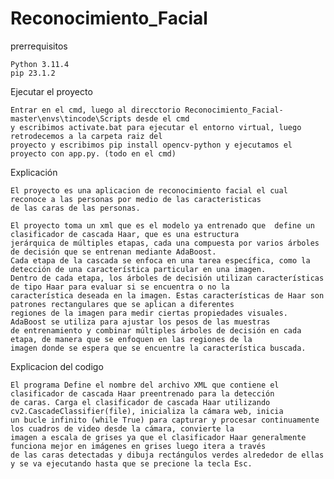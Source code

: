 # Reconocimiento_Facial

prerrequisitos

    Python 3.11.4
    pip 23.1.2

Ejecutar el proyecto

    Entrar en el cmd, luego al direcctorio Reconocimiento_Facial-master\envs\tincode\Scripts desde el cmd
    y escribimos activate.bat para ejecutar el entorno virtual, luego retrodecemos a la carpeta raiz del 
    proyecto y escribimos pip install opencv-python y ejecutamos el proyecto con app.py. (todo en el cmd)

Explicación

    El proyecto es una aplicacion de reconocimiento facial el cual reconoce a las personas por medio de las caracteristicas 
    de las caras de las personas. 
    
    El proyecto toma un xml que es el modelo ya entrenado que  define un clasificador de cascada Haar, que es una estructura 
    jerárquica de múltiples etapas, cada una compuesta por varios árboles de decisión que se entrenan mediante AdaBoost. 
    Cada etapa de la cascada se enfoca en una tarea específica, como la detección de una característica particular en una imagen. 
    Dentro de cada etapa, los árboles de decisión utilizan características de tipo Haar para evaluar si se encuentra o no la 
    característica deseada en la imagen. Estas características de Haar son patrones rectangulares que se aplican a diferentes 
    regiones de la imagen para medir ciertas propiedades visuales. AdaBoost se utiliza para ajustar los pesos de las muestras 
    de entrenamiento y combinar múltiples árboles de decisión en cada etapa, de manera que se enfoquen en las regiones de la 
    imagen donde se espera que se encuentre la característica buscada.

Explicacion del codigo

    El programa Define el nombre del archivo XML que contiene el clasificador de cascada Haar preentrenado para la detección 
    de caras. Carga el clasificador de cascada Haar utilizando cv2.CascadeClassifier(file), inicializa la cámara web, inicia 
    un bucle infinito (while True) para capturar y procesar continuamente los cuadros de video desde la cámara, convierte la 
    imagen a escala de grises ya que el clasificador Haar generalmente funciona mejor en imágenes en grises luego itera a través
    de las caras detectadas y dibuja rectángulos verdes alrededor de ellas y se va ejecutando hasta que se precione la tecla Esc.
